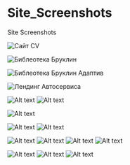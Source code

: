 # Site_Screenshots
Site Screenshots

![Сайт CV](<Скрин Моего Сайта CV-1.png>)

![Библеотека Бруклин](<Скрин СайтаДля Портфолио Проекта  Библеотека в Бруклине-1.png>)

![Библеотека Бруклин Адаптив](<Скрин СайтаДля Портфолио Проекта  Библеотека в Бруклине Адаптив-1.png>)

![Лендинг Автосервиса](kansay-auto-landing-1.png)

![Alt text](<Скрин Сайта Для Портфолио АвтоСервис Кансай Главная страница-1.png>)
![Alt text](<Скрин Сайта Для Портфолио АвтоСервис Кансай Страница обратной связи -1.png>)

![Alt text](<Скрин Сайта Для Портфолио Еда с видео на главной странице-1.png>)

![Alt text](<Скрин Сайта Для Портфолио Сайт для Xbox (белый фон, зелёный интерсейс, синий джостик)-1.png>)
![Alt text](<Скрин Сайта Для Портфолио Сайт для Xbox mobile (белый фон, зелёный интерсейс, синий джостик)-1.png>)

![Alt text](<Скрин Страницы Коммерческого Задания страница загруской - Адаптив под mobile-1.png>) 
![Alt text](<Скрин Страницы Коммерческого Задания страница с ошибкой 404 Адаптив под mobile-1.png>) 
![Alt text](<Скрин Страницы Коммерческого Задания страница с ошибкой 404-1.png>) 
![Alt text](<Скрин Страницы Коммерческого Задания страница с ошибкой нет подключения к виджету - Адаптив под mobile-1.png>)

![Alt text](<Скрин Сайта Для Портфолио Сайт для Xbox mobile (белый фон, феолетовый интерсейс, белый джостик)-1.png>) 
![Alt text](<Скрин Сайта Для Портфолио Сайт для Xbox mobile (Оригинал)-1.png>) 
![Alt text](<Скрин Сайта Для Портфолио Сайт для Xbox mobile(голубой фон, зелёный розовый интерфейс, синий чёрный джостик)-1.png>)